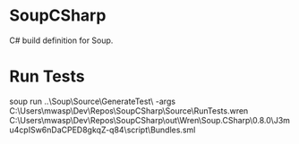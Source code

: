 # SoupCSharp
C# build definition for Soup.

# Run Tests
soup run ..\Soup\Source\GenerateTest\ -args C:\Users\mwasp\Dev\Repos\SoupCSharp\Source\RunTests.wren C:\Users\mwasp\Dev\Repos\SoupCSharp\out\Wren\Soup.CSharp\0.8.0\J3mu4cpISw6nDaCPED8gkqZ-q84\script\Bundles.sml